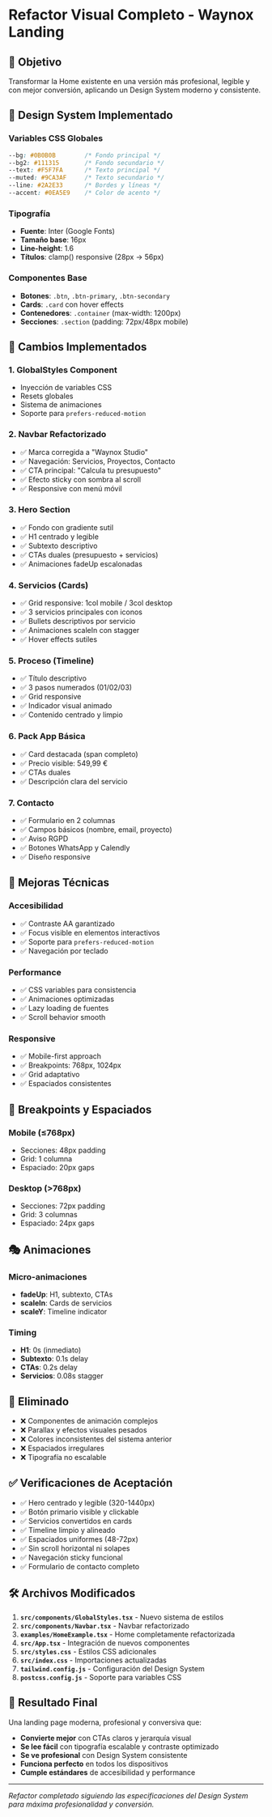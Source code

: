 # Refactor Visual Completo - Waynox Landing

## 🎯 Objetivo
Transformar la Home existente en una versión más profesional, legible y con mejor conversión, aplicando un Design System moderno y consistente.

## 🎨 Design System Implementado

### Variables CSS Globales
```css
--bg: #0B0B0B        /* Fondo principal */
--bg2: #111315       /* Fondo secundario */
--text: #F5F7FA      /* Texto principal */
--muted: #9CA3AF     /* Texto secundario */
--line: #2A2E33      /* Bordes y líneas */
--accent: #0EA5E9    /* Color de acento */
```

### Tipografía
- **Fuente**: Inter (Google Fonts)
- **Tamaño base**: 16px
- **Line-height**: 1.6
- **Títulos**: clamp() responsive (28px → 56px)

### Componentes Base
- **Botones**: `.btn`, `.btn-primary`, `.btn-secondary`
- **Cards**: `.card` con hover effects
- **Contenedores**: `.container` (max-width: 1200px)
- **Secciones**: `.section` (padding: 72px/48px mobile)

## 🚀 Cambios Implementados

### 1. GlobalStyles Component
- Inyección de variables CSS
- Resets globales
- Sistema de animaciones
- Soporte para `prefers-reduced-motion`

### 2. Navbar Refactorizado
- ✅ Marca corregida a "Waynox Studio"
- ✅ Navegación: Servicios, Proyectos, Contacto
- ✅ CTA principal: "Calcula tu presupuesto"
- ✅ Efecto sticky con sombra al scroll
- ✅ Responsive con menú móvil

### 3. Hero Section
- ✅ Fondo con gradiente sutil
- ✅ H1 centrado y legible
- ✅ Subtexto descriptivo
- ✅ CTAs duales (presupuesto + servicios)
- ✅ Animaciones fadeUp escalonadas

### 4. Servicios (Cards)
- ✅ Grid responsive: 1col mobile / 3col desktop
- ✅ 3 servicios principales con iconos
- ✅ Bullets descriptivos por servicio
- ✅ Animaciones scaleIn con stagger
- ✅ Hover effects sutiles

### 5. Proceso (Timeline)
- ✅ Título descriptivo
- ✅ 3 pasos numerados (01/02/03)
- ✅ Grid responsive
- ✅ Indicador visual animado
- ✅ Contenido centrado y limpio

### 6. Pack App Básica
- ✅ Card destacada (span completo)
- ✅ Precio visible: 549,99 €
- ✅ CTAs duales
- ✅ Descripción clara del servicio

### 7. Contacto
- ✅ Formulario en 2 columnas
- ✅ Campos básicos (nombre, email, proyecto)
- ✅ Aviso RGPD
- ✅ Botones WhatsApp y Calendly
- ✅ Diseño responsive

## 🔧 Mejoras Técnicas

### Accesibilidad
- ✅ Contraste AA garantizado
- ✅ Focus visible en elementos interactivos
- ✅ Soporte para `prefers-reduced-motion`
- ✅ Navegación por teclado

### Performance
- ✅ CSS variables para consistencia
- ✅ Animaciones optimizadas
- ✅ Lazy loading de fuentes
- ✅ Scroll behavior smooth

### Responsive
- ✅ Mobile-first approach
- ✅ Breakpoints: 768px, 1024px
- ✅ Grid adaptativo
- ✅ Espaciados consistentes

## 📱 Breakpoints y Espaciados

### Mobile (≤768px)
- Secciones: 48px padding
- Grid: 1 columna
- Espaciado: 20px gaps

### Desktop (>768px)
- Secciones: 72px padding
- Grid: 3 columnas
- Espaciado: 24px gaps

## 🎭 Animaciones

### Micro-animaciones
- **fadeUp**: H1, subtexto, CTAs
- **scaleIn**: Cards de servicios
- **scaleY**: Timeline indicator

### Timing
- **H1**: 0s (inmediato)
- **Subtexto**: 0.1s delay
- **CTAs**: 0.2s delay
- **Servicios**: 0.08s stagger

## 🚫 Eliminado

- ❌ Componentes de animación complejos
- ❌ Parallax y efectos visuales pesados
- ❌ Colores inconsistentes del sistema anterior
- ❌ Espaciados irregulares
- ❌ Tipografía no escalable

## ✅ Verificaciones de Aceptación

- ✅ Hero centrado y legible (320-1440px)
- ✅ Botón primario visible y clickable
- ✅ Servicios convertidos en cards
- ✅ Timeline limpio y alineado
- ✅ Espaciados uniformes (48-72px)
- ✅ Sin scroll horizontal ni solapes
- ✅ Navegación sticky funcional
- ✅ Formulario de contacto completo

## 🛠️ Archivos Modificados

1. **`src/components/GlobalStyles.tsx`** - Nuevo sistema de estilos
2. **`src/components/Navbar.tsx`** - Navbar refactorizado
3. **`examples/HomeExample.tsx`** - Home completamente refactorizada
4. **`src/App.tsx`** - Integración de nuevos componentes
5. **`src/styles.css`** - Estilos CSS adicionales
6. **`src/index.css`** - Importaciones actualizadas
7. **`tailwind.config.js`** - Configuración del Design System
8. **`postcss.config.js`** - Soporte para variables CSS

## 🎯 Resultado Final

Una landing page moderna, profesional y conversiva que:
- **Convierte mejor** con CTAs claros y jerarquía visual
- **Se lee fácil** con tipografía escalable y contraste optimizado
- **Se ve profesional** con Design System consistente
- **Funciona perfecto** en todos los dispositivos
- **Cumple estándares** de accesibilidad y performance

---

*Refactor completado siguiendo las especificaciones del Design System para máxima profesionalidad y conversión.*
